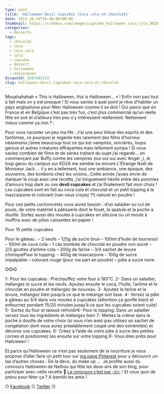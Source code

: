 ```yaml
---
type: post
title: 'Halloween Devil cupcakes {Coca cola et chocolat}'
date: 2013-10-24T18:49:00+00:00
thumbnail: https://crokmou.com/images/cupcake_halloween_coca_cola_0018.jpg
categories:
  - Desserts
tags:
  - chocolat
  - coca
  - coca cola
  - cola
  - cupcake
  - dessert
  - halloween
  - mascarpone
disqusId: 3587683223
slug: halloween-devil-cupcakes-coca-cola-et-chocolat
---
```


Mouahahahah « This is Halloween, this is Halloween… » ! Enfin non pas tout à fait mais on y est presque ! Si vous saviez à quel point je rêve d’habiter un pays anglophone pour fêter Halloween comme il se doit ! Oui parce que en France et en Belgique c’est pas très fun, c’est plus commercial qu’un réelle fête en soit et d’ailleurs très peu s’y intéressent réellement. Nettement mieux comme ça non ? :

Pour vous raconter un peu ma life : J’ai une peur bleue des esprits et des fantômes, ce pourquoi je regarde très rarement des films d’horreur néanmoins j’aime beaucoup tout ce qui est vampires, sorcières, loups garous et autres créatures effrayantes mais tellement sympa ! Si vous saviez combien de films et de séries traitant du sujet j’ai regardé… en commençant par Buffy contre les vampires (oui oui oui avec Angel *_*), le loup garou du campus sur KD2A me semble ou encore L’Étrange Noël de Monsieur Jack … il y en a tellement, tout une ambiance, une époque, des souvenirs, des bonbons chez les voisins…Cette année j’avais envie de marquer le coup avec une recette, j’ai longuement hésité entre des pommes d’amours trop dark ou ces **devil cupcakes** et j’ai finalement fait mon choix ! Les cupcakes sont en fait au coca cola et chocolat et un petit topping à la mascarpone et colorant (nan vous croyez ?!) naturel en poudre !

Pour ces petits cochoncetés vous aurez besoin : d’un saladier ou cul de poule, de votre matériel à pâtisserie dont le fouet, la spatule et la poche à douille. Sortez aussi des moules à cupcakes en silicone ou un moule à muffins avec de jolies caissettes en papier !

Pour 15 petits cupcakes

Pour le gâteau :
– 2 oeufs
– 125g de sucre brun
– 100ml d’huile de tournesol
– 100ml de coca cola
– 1 càs bombée de chocolat en poudre non sucré
– 2/3 gouttes d’arôme cola
– 200g de farine
– 3/4 sachet de levure chimiquePour le topping:
– 400g de mascarpone
– 100g de sucre impalpable
– colorant rouge (pour ma part en poudre)
– pâte à sucre noire

**○○○**

1- Pour les cupcakes : Préchauffez votre four à 180°C.
2- Dans un saladier, mélangez le sucre et les oeufs. Ajoutez ensuite le coca, l’huile, l’arôme et le chocolat en poudre et mélangez de nouveau.
3- Ajoutez la farine et la levure, mélangez bien jusqu’à ce que le mélange soit lisse.
4- Versez la pâte à gâteau au 3/4 dans vos moules à cupcakes (attention ça gonfle bien) et enfournez pendant 15/20 minutes jusqu’à ce que les cupcakes soient cuits!
5- Sortez du four et laissez refroidir6- Pour le topping: Dans un saladier versez tous les ingrédients et mélangez bien
7- Mettez la crème dans la poche à douille de votre choix (si vous n’en avez pas utilisez un sachet de congélation dont vous aurez préalablement coupé une des extrémités) et décorez vos cupcakes.
8- Créez à l’aide de votre pâte à sucre des petites cornes et positionnez les ensuite sur votre topping
9- Vous êtes prêts pour Halloween !

Et parce qu’Halloween ce n’est pas seulement de la nourriture je vous propose d’aller faire un petit tour sur [ma page Pinterest](http://www.pinterest.com/sblieux/halloween/) pour y découvrir un tas d’autres choses : De la déco, du make up …  Je profite aussi du concours Halloween de Nathou qui fête les deux ans de son blog, pour participer avec cette recette 🙂 [Le concours c’est par -ici-](http://recettesdenathou.blogspot.be/2013/09/concours-halloween-pour-les-2-ans-de.html) ! Et vous quoi de prévu pour fêter ça ? A bientôt les amis !

○ [Facebook](https://www.facebook.com/crokmou.blog) ○ [Twitter](https://twitter.com/Crokmou) ○